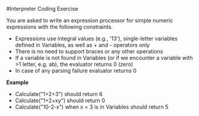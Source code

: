 #Interpreter Coding Exercise

You are asked to write an expression processor for simple numeric expressions with the following
constraints.

- Expressions use integral values (e.g., '13'), single-letter variables defined in Variables, as well as + and - operators only
- There is no need to support braces or any other operations
- If a variable is not found in Variables (or if we encounter a variable with >1 letter, e.g. ab), the evaluator returns 0 (zero)
- In case of any parsing failure evaluator returns 0

**Example**

- Calculate("1+2+3") should return 6
- Calculate("1+2+xy") should return 0
- Calculate("10-2-x") when x = 3 is in Variables should return 5